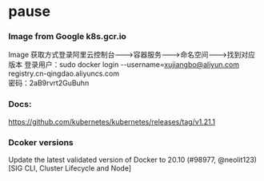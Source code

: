 # pause
### Image from Google k8s.gcr.io 
Image 获取方式登录阿里云控制台--->容器服务--->命名空间--->找到对应版本
登录用户：sudo docker login --username=xujiangbo@aliyun.com registry.cn-qingdao.aliyuncs.com<br>
密码：2aB9rvrt2GuBuhn
### Docs:
https://github.com/kubernetes/kubernetes/releases/tag/v1.21.1
### Dcoker versions
Update the latest validated version of Docker to 20.10 (#98977, @neolit123) [SIG CLI, Cluster Lifecycle and Node]
